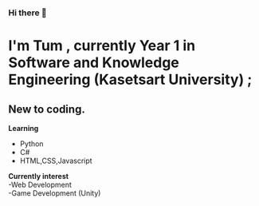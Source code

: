 ### Hi there 👋


<!--
**TopsonArcana/TopsonArcana** is a ✨ _special_ ✨ repository because its `README.md` (this file) appears on your GitHub profile.

Here are some ideas to get you started:

- 🔭 I’m currently working on ...
- 🌱 I’m currently learning ...
- 👯 I’m looking to collaborate on ...
- 🤔 I’m looking for help with ...
- 💬 Ask me about ...
- 📫 How to reach me: ...
- 😄 Pronouns: ...
- ⚡ Fun fact: ...
-->
# I'm Tum , currently Year 1 in Software and Knowledge Engineering (Kasetsart University) ;   
## New to coding.    
**Learning**   
  - Python    
  - C#     
  - HTML,CSS,Javascript  
  
**Currently interest**     
  -Web Development      
  -Game Development (Unity)        


